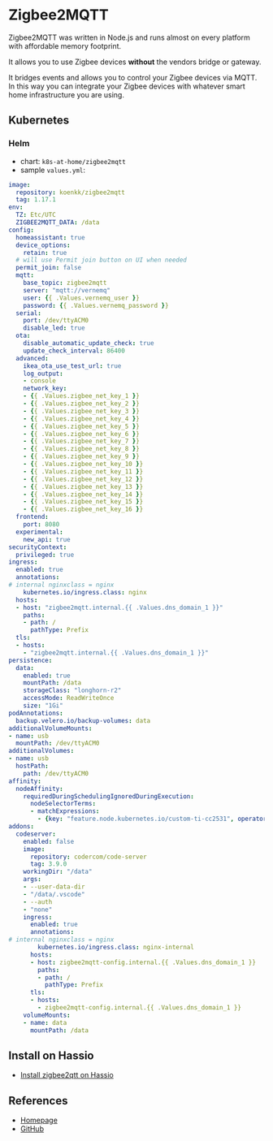 # Zigbee2MQTT

Zigbee2MQTT was written in Node.js and runs almost on every platform with affordable memory footprint.

It allows you to use Zigbee devices **without** the vendors bridge or gateway. 

It bridges events and allows you to control your Zigbee devices via MQTT. In this way you can integrate your 
Zigbee devices with whatever smart home infrastructure you are using.

## Kubernetes

### Helm

* chart: `k8s-at-home/zigbee2mqtt`
* sample `values.yml`:

```yaml
image:
  repository: koenkk/zigbee2mqtt
  tag: 1.17.1
env:
  TZ: Etc/UTC
  ZIGBEE2MQTT_DATA: /data
config:
  homeassistant: true
  device_options:
    retain: true
  # will use Permit join button on UI when needed
  permit_join: false
  mqtt:
    base_topic: zigbee2mqtt
    server: "mqtt://vernemq"
    user: {{ .Values.vernemq_user }}
    password: {{ .Values.vernemq_password }}
  serial:
    port: /dev/ttyACM0
    disable_led: true
  ota:
    disable_automatic_update_check: true
    update_check_interval: 86400
  advanced:
    ikea_ota_use_test_url: true
    log_output:
    - console
    network_key:
    - {{ .Values.zigbee_net_key_1 }}
    - {{ .Values.zigbee_net_key_2 }}
    - {{ .Values.zigbee_net_key_3 }}
    - {{ .Values.zigbee_net_key_4 }}
    - {{ .Values.zigbee_net_key_5 }}
    - {{ .Values.zigbee_net_key_6 }}
    - {{ .Values.zigbee_net_key_7 }}
    - {{ .Values.zigbee_net_key_8 }}
    - {{ .Values.zigbee_net_key_9 }}
    - {{ .Values.zigbee_net_key_10 }}
    - {{ .Values.zigbee_net_key_11 }}
    - {{ .Values.zigbee_net_key_12 }}
    - {{ .Values.zigbee_net_key_13 }}
    - {{ .Values.zigbee_net_key_14 }}
    - {{ .Values.zigbee_net_key_15 }}
    - {{ .Values.zigbee_net_key_16 }}
  frontend:
    port: 8080
  experimental:
    new_api: true
securityContext:
  privileged: true
ingress:
  enabled: true
  annotations:
# internal nginxclass = nginx
    kubernetes.io/ingress.class: nginx
  hosts:
  - host: "zigbee2mqtt.internal.{{ .Values.dns_domain_1 }}"
    paths:
    - path: /
      pathType: Prefix
  tls:
  - hosts:
    - "zigbee2mqtt.internal.{{ .Values.dns_domain_1 }}"
persistence:
  data:
    enabled: true
    mountPath: /data
    storageClass: "longhorn-r2"
    accessMode: ReadWriteOnce
    size: "1Gi"
podAnnotations:
  backup.velero.io/backup-volumes: data
additionalVolumeMounts:
- name: usb
  mountPath: /dev/ttyACM0
additionalVolumes:
- name: usb
  hostPath:
    path: /dev/ttyACM0
affinity:
  nodeAffinity:
    requiredDuringSchedulingIgnoredDuringExecution:
      nodeSelectorTerms:
      - matchExpressions:
        - {key: "feature.node.kubernetes.io/custom-ti-cc2531", operator: In, values: ["true"]}
addons:
  codeserver:
    enabled: false
    image:
      repository: codercom/code-server
      tag: 3.9.0
    workingDir: "/data"
    args:
    - --user-data-dir
    - "/data/.vscode"
    - --auth
    - "none"
    ingress:
      enabled: true
      annotations:
# internal nginxclass = nginx
        kubernetes.io/ingress.class: nginx-internal
      hosts:
      - host: zigbee2mqtt-config.internal.{{ .Values.dns_domain_1 }}
        paths:
        - path: /
          pathType: Prefix
      tls:
      - hosts:
        - zigbee2mqtt-config.internal.{{ .Values.dns_domain_1 }}
    volumeMounts:
    - name: data
      mountPath: /data
```

## Install on Hassio

* [Install zigbee2qtt on Hassio](https://domoticaencasa.es/tutorial-instalar-zigbee2mqtt-hassio)

## References

* [Homepage<IconExternalLink />](https://www.zigbee2mqtt.io/getting_started/running_zigbee2mqtt.html>*)
* [GitHub<IconExternalLink />](https://github.com/Koenkk/zigbee2mqtt)

